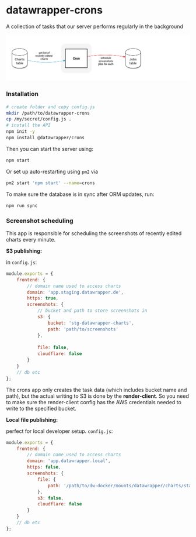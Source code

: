 # datawrapper-crons
A collection of tasks that our server performs regularly in the background

![](docs/crons.png)


### Installation

```sh
# create folder and copy config.js
mkdir /path/to/datawrapper-crons
cp /my/secret/config.js .
# install the API
npm init -y
npm install @datawrapper/crons
```

Then you can start the server using:

```sh
npm start
```

Or set up auto-restarting using `pm2` via

```sh
pm2 start 'npm start' --name=crons
```

To make sure the database is in sync after ORM updates, run:

```sh
npm run sync
```

### Screenshot scheduling

This app is responsible for scheduling the screenshots of recently edited charts every minute.

**S3 publishing:**

in `config.js`:

```js
module.exports = {
    frontend: {
        // domain name used to access charts
        domain: 'app.staging.datawrapper.de',
        https: true,
        screenshots: {
            // bucket and path to store screenshots in
            s3: {
                bucket: 'stg-datawrapper-charts',
                path: 'path/to/screenshots'
            },

            file: false,
            cloudflare: false
        }
    }
    // db etc
};
```

The crons app only creates the task data (which includes bucket name and path), but the actual writing to S3 is done by the **render-client**. So you need to make sure the render-client config has the AWS credentials needed to write to the specified bucket.

**Local file publishing:**

perfect for local developer setup. `config.js`:

```js
module.exports = {
    frontend: {
        // domain name used to access charts
        domain: 'app.datawrapper.local',
        https: false,
        screenshots: {
            file: {
                path: '/path/to/dw-docker/mounts/datawrapper/charts/static/preview'
            },
            s3: false,
            cloudflare: false
        }
    }
    // db etc
};
```
